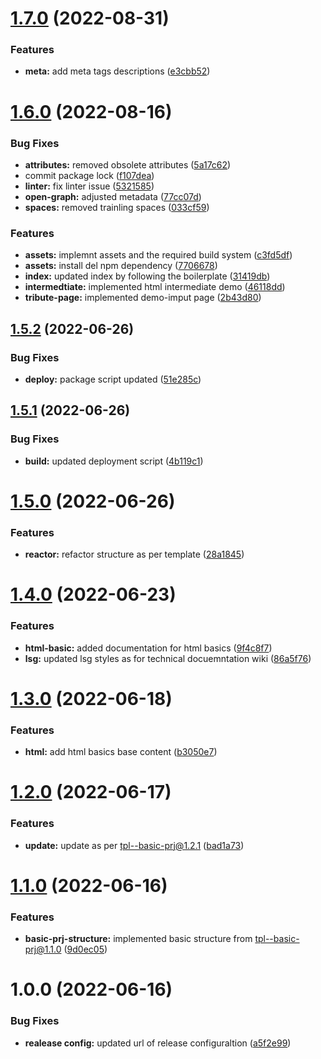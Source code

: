 # [1.7.0](https://github.com/paulAlexSerban/prj--fe-ui-techstack-insights/compare/v1.6.0...v1.7.0) (2022-08-31)


### Features

* **meta:** add meta tags descriptions ([e3cbb52](https://github.com/paulAlexSerban/prj--fe-ui-techstack-insights/commit/e3cbb5268f9eed576ed5da8faf800c8a7666ed77))

# [1.6.0](https://github.com/paulAlexSerban/prj--fe-ui-techstack-insights/compare/v1.5.2...v1.6.0) (2022-08-16)


### Bug Fixes

* **attributes:** removed obsolete attributes ([5a17c62](https://github.com/paulAlexSerban/prj--fe-ui-techstack-insights/commit/5a17c62838d19dd383d66a0608b07a576035a99c))
* commit package lock ([f107dea](https://github.com/paulAlexSerban/prj--fe-ui-techstack-insights/commit/f107deafb7eebc368c0230a0ac95e7b0cfbbef93))
* **linter:** fix linter issue ([5321585](https://github.com/paulAlexSerban/prj--fe-ui-techstack-insights/commit/5321585e4cfa396f7da64733f1e05bdeb2a52929))
* **open-graph:** adjusted metadata ([77cc07d](https://github.com/paulAlexSerban/prj--fe-ui-techstack-insights/commit/77cc07d166737f52abbfbb2a074a6f82b7b41357))
* **spaces:** removed trainling spaces ([033cf59](https://github.com/paulAlexSerban/prj--fe-ui-techstack-insights/commit/033cf59ea73e4fb22c75d3f1a8763b5961c3c028))


### Features

* **assets:** implemnt assets and the required build system ([c3fd5df](https://github.com/paulAlexSerban/prj--fe-ui-techstack-insights/commit/c3fd5dfda2f130c7534312994d9b2819f3f7bdb6))
* **assets:** install del npm dependency ([7706678](https://github.com/paulAlexSerban/prj--fe-ui-techstack-insights/commit/7706678db4addbac7e8734a63ddb3594e6e04b52))
* **index:** updated index by following the boilerplate ([31419db](https://github.com/paulAlexSerban/prj--fe-ui-techstack-insights/commit/31419dbe5f1600f8aa4e677e1a292522560b23da))
* **intermedtiate:** implemented html intermediate demo ([46118dd](https://github.com/paulAlexSerban/prj--fe-ui-techstack-insights/commit/46118dd4cb9d23be582e16850bd4677da0a422c8))
* **tribute-page:** implemented demo-imput page ([2b43d80](https://github.com/paulAlexSerban/prj--fe-ui-techstack-insights/commit/2b43d807930c5646d3c3875d02eaf948ef642ba3))

## [1.5.2](https://github.com/paulAlexSerban/fe--ui-techstack-insights/compare/v1.5.1...v1.5.2) (2022-06-26)


### Bug Fixes

* **deploy:** package script updated ([51e285c](https://github.com/paulAlexSerban/fe--ui-techstack-insights/commit/51e285cc0f5100e336603151669ef95b4c43ca79))

## [1.5.1](https://github.com/paulAlexSerban/fe--ui-techstack-insights/compare/v1.5.0...v1.5.1) (2022-06-26)


### Bug Fixes

* **build:** updated deployment script ([4b119c1](https://github.com/paulAlexSerban/fe--ui-techstack-insights/commit/4b119c18641b56be79fdd933c6d8469ed029c99b))

# [1.5.0](https://github.com/paulAlexSerban/fe--ui-techstack-insights/compare/v1.4.0...v1.5.0) (2022-06-26)


### Features

* **reactor:** refactor structure as per template ([28a1845](https://github.com/paulAlexSerban/fe--ui-techstack-insights/commit/28a184572644245e809c5688fddc3a8099f1fc2d))

# [1.4.0](https://github.com/paulAlexSerban/fe--ui-techstack-insights/compare/v1.3.0...v1.4.0) (2022-06-23)


### Features

* **html-basic:** added documentation for html basics ([9f4c8f7](https://github.com/paulAlexSerban/fe--ui-techstack-insights/commit/9f4c8f76a08743a36a28381e7ded20248d85deae))
* **lsg:** updated lsg styles as for technical docuemntation wiki ([86a5f76](https://github.com/paulAlexSerban/fe--ui-techstack-insights/commit/86a5f76194a7c76b486abfb6157a09df8fe7e5eb))

# [1.3.0](https://github.com/paulAlexSerban/fe--ui-techstack-insights/compare/v1.2.0...v1.3.0) (2022-06-18)


### Features

* **html:** add html basics base content ([b3050e7](https://github.com/paulAlexSerban/fe--ui-techstack-insights/commit/b3050e74006d3d2d2852ed81fafb0673d730138f))

# [1.2.0](https://github.com/paulAlexSerban/fe--ui-techstack-insights/compare/v1.1.0...v1.2.0) (2022-06-17)


### Features

* **update:** update as per tpl--basic-prj@1.2.1 ([bad1a73](https://github.com/paulAlexSerban/fe--ui-techstack-insights/commit/bad1a730e29b58a4119f486e6bcc452c3c7cbaf4))

# [1.1.0](https://github.com/paulAlexSerban/fe--ui-techstack-insights/compare/v1.0.0...v1.1.0) (2022-06-16)


### Features

* **basic-prj-structure:** implemented basic structure from tpl--basic-prj@1.1.0 ([9d0ec05](https://github.com/paulAlexSerban/fe--ui-techstack-insights/commit/9d0ec059de89e9ec15f4d5b0b56aa840a9a70e16))

# 1.0.0 (2022-06-16)


### Bug Fixes

* **realease config:** updated url of release configuraltion ([a5f2e99](https://github.com/paulAlexSerban/fe--ui-techstack-insights/commit/a5f2e990021797661da8e1808d0f2b6edfc7b592))
